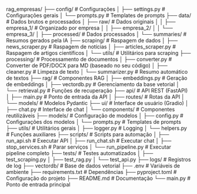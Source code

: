 rag_empresas/
├── config/                     # Configurações
│   ├── settings.py             # Configurações gerais
│   └── prompts.py              # Templates de prompts
├── data/                       # Dados brutos e processados
│   ├── raw/                    # Dados originais
│   │   ├── empresa_1/          # Organizado por empresa
│   │   ├── empresa_2/
│   │   └── empresa_3/
│   ├── processed/              # Dados processados
│   └── summaries/              # Resumos gerados pela IA
├── scraping/                   # Raspagem de dados
│   ├── news_scraper.py         # Raspagem de notícias
│   ├── articles_scraper.py     # Raspagem de artigos científicos
│   └── utils/                  # Utilitários para scraping
├── processing/                 # Processamento de documentos
│   ├── converter.py            # Converter de PDF/DOCX para MD (baseado no seu código)
│   ├── cleaner.py              # Limpeza de texto
│   └── summarizer.py           # Resumo automático de textos
├── rag/                        # Componentes RAG
│   ├── embeddings.py           # Geração de embeddings
│   ├── vectordb.py             # Gerenciamento da base vetorial
│   └── retrieval.py            # Funções de recuperação
├── api/                        # API REST (FastAPI)
│   ├── main.py                 # Ponto de entrada da API
│   ├── routes/                 # Rotas da API
│   └── models/                 # Modelos Pydantic
├── ui/                         # Interface de usuário (Gradio)
│   ├── chat.py                 # Interface de chat
│   └── components/             # Componentes reutilizáveis
├── models/                     # Configuração de modelos
│   ├── config.py               # Configurações dos modelos
│   └── prompts.py              # Templates de prompts
├── utils/                      # Utilitários gerais
│   ├── logger.py               # Logging
│   └── helpers.py              # Funções auxiliares
├── scripts/                    # Scripts para automação
│   ├── run_api.sh              # Executar API
│   ├── run_chat.sh             # Executar chat
│   ├── stop_services.sh        # Parar serviços
│   └── run_pipeline.py         # Executar pipeline completo
├── tests/                      # Testes automatizados
│   ├── test_scraping.py
│   ├── test_rag.py
│   └── test_api.py
├── logs/                       # Registros de log
├── vectordb/                   # Base de dados vetorial
├── .env                        # Variáveis de ambiente
├── requirements.txt            # Dependências
├── pyproject.toml              # Configuração do projeto
├── README.md                   # Documentação
└── main.py                     # Ponto de entrada principal
